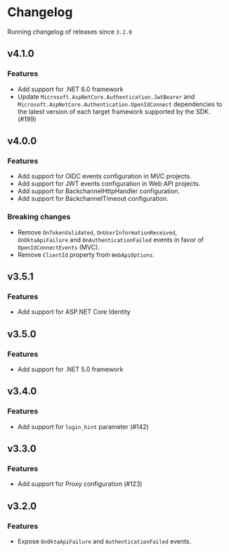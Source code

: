 # Changelog
Running changelog of releases since `3.2.0`

## v4.1.0

### Features

- Add support for .NET 6.0 framework
- Update `Microsoft.AspNetCore.Authentication.JwtBearer` and `Microsoft.AspNetCore.Authentication.OpenIdConnect` dependencies to the latest version of each target framework supported by the SDK. (#199)

## v4.0.0

### Features

- Add support for OIDC events configuration in MVC projects.
- Add support for JWT events configuration in Web API projects.
- Add support for BackchannelHttpHandler configuration.
- Add support for BackchannelTimeout configuration.

### Breaking changes

- Remove `OnTokenValidated`, `OnUserInformationReceived`, `OnOktaApiFailure` and `OnAuthenticationFailed` events in favor of `OpenIdConnectEvents` (MVC).
- Remove `ClientId` property from `WebApiOptions`.

## v3.5.1

### Features

- Add support for ASP.NET Core Identity

## v3.5.0

### Features

- Add support for .NET 5.0 framework

## v3.4.0

### Features

- Add support for `login_hint` parameter (#142)

## v3.3.0

### Features

- Add support for Proxy configuration (#123)

## v3.2.0

### Features

- Expose `OnOktaApiFailure` and `AuthenticationFailed` events.

